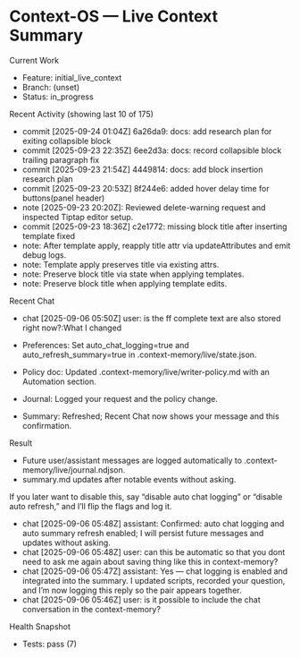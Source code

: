 # Context-OS — Live Context Summary

Current Work
- Feature: initial_live_context
- Branch: (unset)
- Status: in_progress

Recent Activity (showing last 10 of 175)
- commit [2025-09-24 01:04Z] 6a26da9: docs: add research plan for exiting collapsible block
- commit [2025-09-23 22:35Z] 6ee2d3a: docs: record collapsible block trailing paragraph fix
- commit [2025-09-23 21:54Z] 4449814: docs: add block insertion research plan
- commit [2025-09-23 20:53Z] 8f244e6: added hover delay time for buttons(panel header)
- note [2025-09-23 20:20Z]: Reviewed delete-warning request and inspected Tiptap editor setup.
- commit [2025-09-23 18:36Z] c2e1772: missing block title after inserting template fixed
- note: After template apply, reapply title attr via updateAttributes and emit debug logs.
- note: Template apply preserves title via existing attrs.
- note: Preserve block title via state when applying templates.
- note: Preserve block title when applying template edits.

Recent Chat
- chat [2025-09-06 05:50Z] user: is the ff complete text are also stored right now?:What I changed

- Preferences: Set auto_chat_logging=true and auto_refresh_summary=true in .context-memory/live/state.json.
- Policy doc: Updated .context-memory/live/writer-policy.md with an Automation section.
- Journal: Logged your request and the policy change.
- Summary: Refreshed; Recent Chat now shows your message and this confirmation.

Result

- Future user/assistant messages are logged automatically to .context-memory/live/journal.ndjson.
- summary.md updates after notable events without asking.

If you later want to disable this, say “disable auto chat logging” or “disable auto refresh,” and I’ll flip the
flags and log it.

- chat [2025-09-06 05:48Z] assistant: Confirmed: auto chat logging and auto summary refresh enabled; I will persist future messages and updates without asking.
- chat [2025-09-06 05:48Z] user: can this be automatic so that you dont need to ask me again about saving thing like this in context-memory?
- chat [2025-09-06 05:47Z] assistant: Yes — chat logging is enabled and integrated into the summary. I updated scripts, recorded your question, and I’m now logging this reply so the pair appears together.
- chat [2025-09-06 05:46Z] user: is it possible to include the chat conversation in the context-memory?

Health Snapshot
- Tests: pass (7)
